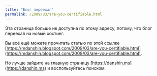 ```yaml
---
title: "Блог переехал"
permalink: /2009/03/are-you-certifiable.html
---
```

Эта страница больше не доступна по этому адресу, потому, что блог переехал на новый хостинг.

Вы всё ещё можете прочитать статью по этой ссылке [https://mdanshin.blogspot.com/2009/03/are-you-certifiable.html](https://mdanshin.blogspot.com/2009/03/are-you-certifiable.html).

Но лучше зайдите на главную страницу [https://danshin.ms](https://danshin.ms) и воспользуйтесь поиском.